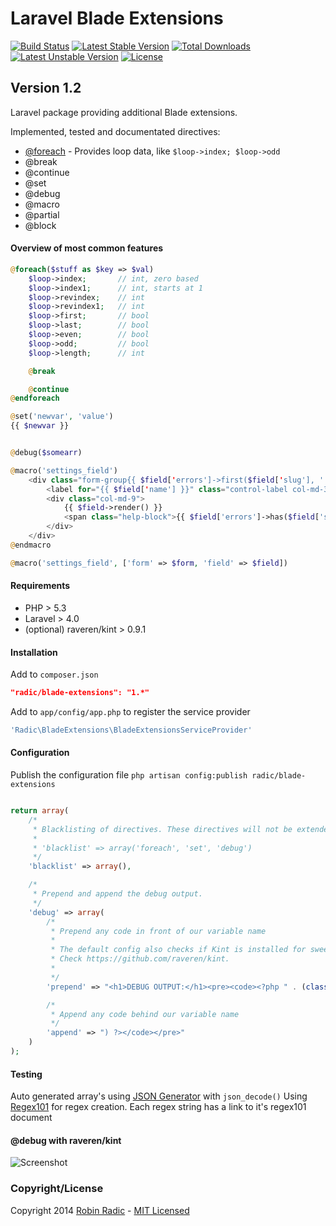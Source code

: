 Laravel Blade Extensions
========================

[![Build Status](https://travis-ci.org/RobinRadic/blade-extensions.svg?branch=master)](https://travis-ci.org/RobinRadic/blade-extensions)
[![Latest Stable Version](https://poser.pugx.org/radic/blade-extensions/v/stable.svg)](https://packagist.org/packages/radic/blade-extensions)
[![Total Downloads](https://poser.pugx.org/radic/blade-extensions/downloads.svg)](https://packagist.org/packages/radic/blade-extensions)
[![Latest Unstable Version](https://poser.pugx.org/radic/blade-extensions/v/unstable.svg)](https://packagist.org/packages/radic/blade-extensions)
[![License](https://poser.pugx.org/radic/blade-extensions/license.svg)](https://packagist.org/packages/radic/blade-extensions)

Version 1.2
-----------

Laravel package providing additional Blade extensions.

Implemented, tested and documentated directives:
- [@foreach](docs/foreach.md) - Provides loop data, like `$loop->index; $loop->odd`
- @break
- @continue
- @set
- @debug
- @macro
- @partial
- @block

#### Overview of most common features
```php
@foreach($stuff as $key => $val)
    $loop->index;       // int, zero based
    $loop->index1;      // int, starts at 1
    $loop->revindex;    // int
    $loop->revindex1;   // int
    $loop->first;       // bool
    $loop->last;        // bool
    $loop->even;        // bool
    $loop->odd;         // bool
    $loop->length;      // int

    @break

    @continue
@endforeach

@set('newvar', 'value')
{{ $newvar }}


@debug($somearr)

@macro('settings_field')
    <div class="form-group{{ $field['errors']->first($field['slug'], ' has-error') }}">
        <label for="{{ $field['name'] }}" class="control-label col-md-3"> {{{ $field['title'] }}}</label>
        <div class="col-md-9">
            {{ $field->render() }}
            <span class="help-block">{{ $field['errors']->has($field['slug']) ? $field['errors']->first($field['slug'], ':message') : $field['help']  }}</span>
        </div>
    </div>
@endmacro

@macro('settings_field', ['form' => $form, 'field' => $field])
```

#### Requirements
- PHP > 5.3
- Laravel > 4.0
- (optional) raveren/kint > 0.9.1

#### Installation
Add to `composer.json`
```JSON
"radic/blade-extensions": "1.*"
```

Add to `app/config/app.php` to register the service provider
```php
'Radic\BladeExtensions\BladeExtensionsServiceProvider'
```

#### Configuration
Publish the configuration file
`php artisan config:publish radic/blade-extensions`

```php

return array(
    /*
     * Blacklisting of directives. These directives will not be extended. Example:
     *
     * 'blacklist' => array('foreach', 'set', 'debug')
     */
    'blacklist' => array(),

    /*
     * Prepend and append the debug output.
     */
    'debug' => array(
        /*
         * Prepend any code in front of our variable name
         *
         * The default config also checks if Kint is installed for sweet debug output.
         * Check https://github.com/raveren/kint.
         *
         */
        'prepend' => "<h1>DEBUG OUTPUT:</h1><pre><code><?php " . (class_exists('Kint') ? "Kint::dump(" : "var_dump("),

        /*
         * Append any code behind our variable name
         */
        'append' => ") ?></code></pre>"
    )
);
```

#### Testing
Auto generated array's using [JSON Generator](http://www.json-generator.com) with `json_decode()`
Using [Regex101](http://regex101.com) for regex creation. Each regex string has a link to it's regex101 document


#### @debug with raveren/kint
![Screenshot](http://raveren.github.com/kint/img/preview.png)

### Copyright/License
Copyright 2014 [Robin Radic](https://github.com/RobinRadic) - [MIT Licensed](http://radic.mit-license.org)